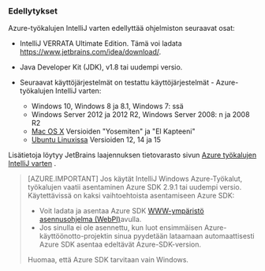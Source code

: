 ### <a name="prerequisites"></a>Edellytykset

Azure-työkalujen IntelliJ varten edellyttää ohjelmiston seuraavat osat:

* IntelliJ VERRATA Ultimate Edition. Tämä voi ladata <https://www.jetbrains.com/idea/download/>.

* Java Developer Kit (JDK), v1.8 tai uudempi versio. 

* Seuraavat käyttöjärjestelmät on testattu käyttöjärjestelmät - Azure-työkalujen IntelliJ varten:
    * Windows 10, Windows 8 ja 8.1, Windows 7: ssä
    * Windows Server 2012 ja 2012 R2, Windows Server 2008: n ja 2008 R2
    * [Mac OS X](http://www.apple.com/osx) Versioiden "Yosemiten" ja "El Kapteeni"
    * [Ubuntu Linuxissa](http://www.ubuntu.com) Versioiden 12, 14 ja 15

Lisätietoja löytyy JetBrains laajennuksen tietovarasto sivun [Azure työkalujen IntelliJ varten](https://plugins.jetbrains.com/plugin/8053) .

> [AZURE.IMPORTANT] Jos käytät IntelliJ Windows Azure-Työkalut, työkalujen vaatii asentaminen Azure SDK 2.9.1 tai uudempi versio. Käytettävissä on kaksi vaihtoehtoista asentamiseen Azure SDK:
> 
> * Voit ladata ja asentaa Azure SDK [WWW-ympäristö asennusohjelma (WebPI)](http://go.microsoft.com/fwlink/?LinkID=252838)avulla.
> * Jos sinulla ei ole asennettu, kun luot ensimmäisen Azure-käyttöönotto-projektin sinua pyydetään lataamaan automaattisesti Azure SDK asentaa edeltävät Azure-SDK-version.
> 
> Huomaa, että Azure SDK tarvitaan vain Windows.
